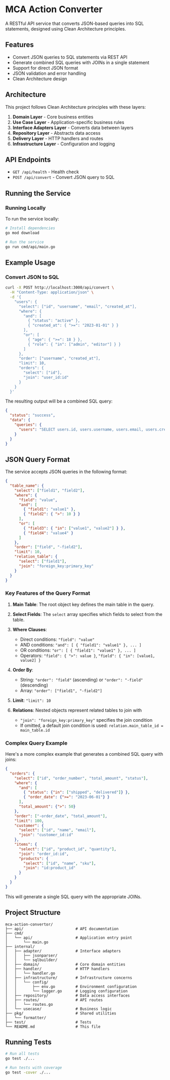 # MCA Action Converter

A RESTful API service that converts JSON-based queries into SQL statements, designed using Clean Architecture principles.

## Features

- Convert JSON queries to SQL statements via REST API
- Generate combined SQL queries with JOINs in a single statement
- Support for direct JSON format
- JSON validation and error handling
- Clean Architecture design

## Architecture

This project follows Clean Architecture principles with these layers:

1. **Domain Layer** - Core business entities
2. **Use Case Layer** - Application-specific business rules
3. **Interface Adapters Layer** - Converts data between layers
4. **Repository Layer** - Abstracts data access
5. **Delivery Layer** - HTTP handlers and routes
6. **Infrastructure Layer** - Configuration and logging

## API Endpoints

- `GET /api/health` - Health check
- `POST /api/convert` - Convert JSON query to SQL

## Running the Service

### Running Locally

To run the service locally:

```bash
# Install dependencies
go mod download

# Run the service
go run cmd/api/main.go
```

## Example Usage

### Convert JSON to SQL

```bash
curl -X POST http://localhost:3000/api/convert \
  -H "Content-Type: application/json" \
  -d '{
    "users": {
      "select": ["id", "username", "email", "created_at"],
      "where": {
        "and": [
          { "status": "active" },
          { "created_at": { ">=": "2023-01-01" } }
        ],
        "or": [
          { "age": { ">=": 18 } },
          { "role": { "in": ["admin", "editor"] } }
        ]
      },
      "order": ["username", "created_at"],
      "limit": 10,
      "orders": {
        "select": ["id"],
        "join": "user_id:id"
      }
    }
  }'
```

The resulting output will be a combined SQL query:

```json
{
  "status": "success",
  "data": {
    "queries": {
      "users": "SELECT users.id, users.username, users.email, users.created_at, orders.id\nFROM users\nINNER JOIN orders ON orders.user_id = users.id\nWHERE (users.status = 'active' AND users.created_at >= '2023-01-01') AND (users.age >= 18 OR users.role IN ('admin', 'editor'))\nORDER BY users.username ASC, users.created_at ASC\nLIMIT 10"
    }
  }
}
```

## JSON Query Format

The service accepts JSON queries in the following format:

```json
{
  "table_name": {
    "select": ["field1", "field2"], 
    "where": {
      "field": "value",
      "and": [
        { "field1": "value1" },
        { "field2": { ">": 10 } }
      ],
      "or": [
        { "field3": { "in": ["value1", "value2"] } },
        { "field4": "value4" }
      ]
    },
    "order": ["field", "-field2"],
    "limit": 10,
    "relation_table": {
      "select": ["field1"],
      "join": "foreign_key:primary_key" 
    }
  }
}
```

### Key Features of the Query Format

1. **Main Table**: The root object key defines the main table in the query.

2. **Select Fields**: The `select` array specifies which fields to select from the table.

3. **Where Clauses**:
   - Direct conditions: `"field": "value"`
   - AND conditions: `"and": [ { "field1": "value1" }, ... ]`
   - OR conditions: `"or": [ { "field1": "value1" }, ... ]`
   - Operators: `"field": { ">": value }`, `"field": { "in": [value1, value2] }`

4. **Order By**: 
   - String: `"order": "field"` (ascending) or `"order": "-field"` (descending)
   - Array: `"order": ["field1", "-field2"]`

5. **Limit**: `"limit": 10`

6. **Relations**: Nested objects represent related tables to join with
   - `"join": "foreign_key:primary_key"` specifies the join condition
   - If omitted, a default join condition is used: `relation.main_table_id = main_table.id`

### Complex Query Example

Here's a more complex example that generates a combined SQL query with joins:

```json
{
  "orders": {
    "select": ["id", "order_number", "total_amount", "status"],
    "where": {
      "and": [
        { "status": {"in": ["shipped", "delivered"]} },
        { "order_date": {">=": "2023-06-01"} }
      ],
      "total_amount": {">": 50}
    },
    "order": ["-order_date", "total_amount"],
    "limit": 100,
    "customer": {
      "select": ["id", "name", "email"],
      "join": "customer_id:id"
    },
    "items": {
      "select": ["id", "product_id", "quantity"],
      "join": "order_id:id",
      "products": {
        "select": ["id", "name", "sku"],
        "join": "id:product_id"
      }
    }
  }
}
```

This will generate a single SQL query with the appropriate JOINs.

## Project Structure

```
mca-action-convertor/
├── api/                       # API documentation
├── cmd/
│   └── api/                   # Application entry point
│       └── main.go
├── internal/
│   ├── adapter/               # Interface adapters
│   │   ├── jsonparser/
│   │   └── sqlbuilder/
│   ├── domain/                # Core domain entities
│   ├── handler/               # HTTP handlers
│   │   └── handler.go
│   ├── infrastructure/        # Infrastructure concerns
│   │   └── config/
│   │       ├── env.go         # Environment configuration
│   │       └── logger.go      # Logging configuration
│   ├── repository/            # Data access interfaces
│   ├── routes/                # API routes
│   │   └── routes.go
│   └── usecase/               # Business logic
├── pkg/                       # Shared utilities
│   └── formatter/
├── test/                      # Tests
└── README.md                  # This file
```

## Running Tests

```bash
# Run all tests
go test ./...

# Run tests with coverage
go test -cover ./...
```
